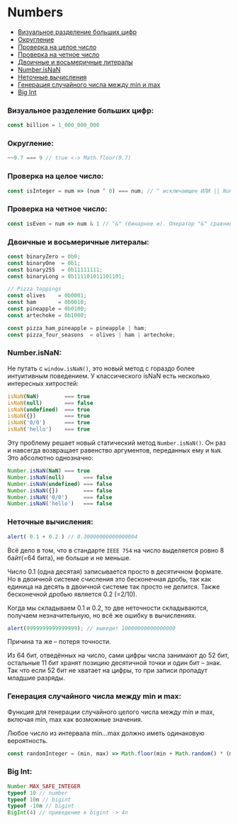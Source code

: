 # Numbers #

+ [Визуальное разделение больших цифр](#DEL)
+ [Округление](#FLOOR)
+ [Проверка на целое число](#CEIL)
+ [Проверка на четное число](#EVEN)
+ [Двоичные и восьмеричные литералы](#LITERAL)
+ [Number.isNaN](#NAN)
+ [Неточные вычисления](#IEEE_754)
+ [Генерация случайного числа между min и max](#RANDOM)
+ [Big Int](#BIG_INT)

### <a name="DEL"></a> Визуальное разделение больших цифр:

```js
const billion = 1_000_000_000 
```

### <a name="DEL"></a> Округление:
```js
~~9.7 === 9 // true <-> Math.floor(9.7)
```

### <a name="CEIL"></a> Проверка на целое число:
```js
const isInteger = num => (num ^ 0) === num; // ^ исключающее ИЛИ || Number.isInteger(num)
```

### <a name="EVEN"></a> Проверка на четное число:
```js
const isEven = num => num & 1 // "&" (бинарное и). Оператор "&" сравнивает операнды как бинарные значения.
```

### <a name="LITERAL"></a> Двоичные и восьмеричные литералы:
```js
const binaryZero = 0b0;
const binaryOne  = 0b1;
const binary255  = 0b11111111;
const binaryLong = 0b111101011101101;

// Pizza toppings
const olives    = 0b0001;
const ham       = 0b0010;
const pineapple = 0b0100;
const artechoke = 0b1000;

const pizza_ham_pineapple = pineapple | ham;
const pizza_four_seasons  = olives | ham | artechoke;
```

### <a name="NAN"></a> Number.isNaN:

Не путать с `window.isNaN()`, это новый метод с гораздо более интуитивным поведением.
У классического isNaN есть несколько интересных хитростей:

```js
isNaN(NaN)        === true
isNaN(null)       === false
isNaN(undefined)  === true
isNaN({})         === true
isNaN('0/0')      === true
isNaN('hello')    === true
````

Эту проблему решает новый статический метод `Number.isNaN()`.
Он раз и навсегда возвращает равенство аргументов, переданных ему и `NaN`. Это абсолютно однозначно:

```js
Number.isNaN(NaN) === true
Number.isNaN(null)      === false
Number.isNaN(undefined) === false
Number.isNaN({})        === false
Number.isNaN('0/0')     === false
Number.isNaN('hello')   === false
```

### <a name="IEEE_754"></a> Неточные вычисления:
```js
alert( 0.1 + 0.2 ) // 0.30000000000000004
```

Всё дело в том, что в стандарте `IEEE 754` на число выделяется ровно 8 байт(=64 бита), не больше и не меньше.

Число 0.1 (одна десятая) записывается просто в десятичном формате. Но в двоичной системе счисления это бесконечная дробь, так как единица на десять в двоичной системе так просто не делится. Также бесконечной дробью является 0.2 (=2/10).

Когда мы складываем 0.1 и 0.2, то две неточности складываются, получаем незначительную, но всё же ошибку в вычислениях.

```js
alert(9999999999999999); // выведет 10000000000000000
```

Причина та же – потеря точности.

Из 64 бит, отведённых на число, сами цифры числа занимают до 52 бит, остальные 11 бит хранят позицию десятичной точки и один бит – знак. Так что если 52 бит не хватает на цифры, то при записи пропадут младшие разряды.


### <a name="RANDOM"></a> Генерация случайного числа между min и max:

Функция для генерации случайного целого числа между min и max, включая min, max как возможные значения.

Любое число из интервала min...max должно иметь одинаковую вероятность.

```js
const randomInteger = (min, max) => Math.floor(min + Math.random() * (max + 1 - min))
```

### <a name="BIG_INT"></a> Big Int:

```js
Number.MAX_SAFE_INTEGER
typeof 10 // number
typeof 10n // bigint
typeof -10n // bigint
BigInt(4) // приведение к bigint -> 4n
```
